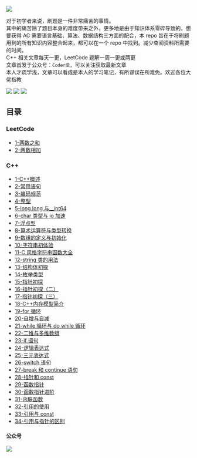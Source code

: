 ![](./resource/EasyLeetCode.png)

对于初学者来说，刷题是一件非常痛苦的事情。<br>
其中的痛苦除了题目本身的难度带来之外，更多地是由于知识体系零碎导致的。想要获得 AC 需要语言基础、算法、数据结构三方面的配合，本 repo 旨在于将刷题用到的所有知识内容整合起来，都可以在一个 repo 中找到。减少查阅资料所需要的时间。<br>
C++ 相关文章每天一更，LeetCode 题解一周一更或两更<br>
文章首发于公众号：`Coder梁`，可以关注获取最新文章<br>
本人才疏学浅，文章可以看成是本人的学习笔记，有所谬误在所难免。欢迎各位大佬指教

[![](https://img.shields.io/badge/%E5%85%AC%E4%BC%97%E5%8F%B7-Coder梁-green)](#公众号)
[![](https://img.shields.io/badge/zhihu-%E7%9F%A5%E4%B9%8E-blue)](https://www.zhihu.com/people/coderliangt)
[![](https://img.shields.io/badge/bilibili-B站-orange)](https://space.bilibili.com/266569818)

## 目录

### LeetCode

- [1-两数之和](./LeetCode/01-two%20sum.md)
- [2-两数相加](./LeetCode/02-add%20two%20number.md)

### C++

- [1-C++概述](./C++/1-概述.md)
- [2-常用语句](./C++/2-常用语句.md)
- [3-编码规范](./C++/3-谷歌编码规范.md)
- [4-整型](./C++/4-整型.md)
- [5-long long 与\_\_int64](./C++/5-long%20long与__int64.md)
- [6-char 类型与 io 加速](./C++/6-char类型与io加速.md)
- [7-浮点型](./C++/7-浮点数.md)
- [8-算术运算符与类型转换](./C++/8-算术运算符与类型转换.md)
- [9-数组的定义与初始化](./C++/9-数组的定义和初始化.md)
- [10-字符串初体验](./C++/10-字符串创建与使用.md)
- [11-C 风格字符串函数大全](./C++/11-cstring函数大全.md)
- [12-string 类的用法](./C++/12-string用法.md)
- [13-结构体初探](./C++/13-结构体初探.md)
- [14-枚举类型](./C++/14-枚举类型.md)
- [15-指针初探](./C++/15-指针初探.md)
- [16-指针初探（二）](./C++/16-指针初探（二）.md)
- [17-指针初探（三）](./C++/17-指针初探（三）.md)
- [18-C++内存模型简介](./C++/18-内存模型初探.md)
- [19-for 循环](./C++/19-for循环.md)
- [20-自增与自减](./C++/20-自增与自减.md)
- [21-while 循环与 do while 循环](./C++/21-while与do%20while循环.md)
- [22-二维与多维数组](./C++/22-二维与多维数组.md)
- [23-if 语句](./C++/23-if语句.md)
- [24-逻辑表达式](./C++/24-逻辑表达式.md)
- [25-三元表达式](./C++/25-三元表达式.md)
- [26-switch 语句](./C++/26-switch语句.md)
- [27-break 和 continue 语句](./C++/27-break和continue语句.md)
- [28-指针和 const](./C++/28-指针和const.md)
- [29-函数指针](./C++/29-函数指针.md)
- [30-函数指针进阶](./C++/30-函数指针进阶.md)
- [31-内联函数](./C++/31-内联函数.md)
- [32-引用的使用](./C++/32-引用.md)
- [33-引用与 const](./C++/33-引用与const.md)
- [34-引用与指针的区别](./C++/34-引用和指针的区别.md)

#### 公众号

![](./resource/wechat_qrcode.jpg)
